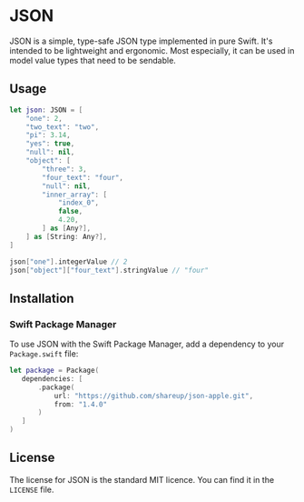 # JSON

JSON is a simple, type-safe JSON type implemented in pure Swift. It's intended to be lightweight and ergonomic. Most especially, it can be used in model value types that need to be sendable.

## Usage

```swift
let json: JSON = [
    "one": 2,
    "two_text": "two",
    "pi": 3.14,
    "yes": true,
    "null": nil,
    "object": [
        "three": 3,
        "four_text": "four",
        "null": nil,
        "inner_array": [
            "index_0",
            false,
            4.20,
        ] as [Any?],
    ] as [String: Any?],
]

json["one"].integerValue // 2
json["object"]["four_text"].stringValue // "four"
```

## Installation

### Swift Package Manager

To use JSON with the Swift Package Manager, add a dependency to your `Package.swift` file:
 
 ```swift
 let package = Package(
    dependencies: [
        .package(
            url: "https://github.com/shareup/json-apple.git", 
            from: "1.4.0"
        )
    ]
 )
```

## License

The license for JSON is the standard MIT licence. You can find it in the `LICENSE` file.
